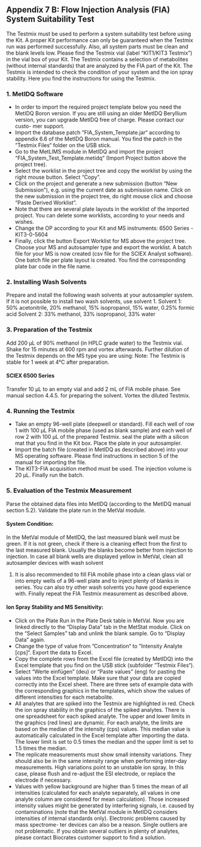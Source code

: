 ## Appendix 7 B: Flow Injection Analysis (FIA) System Suitability Test
The Testmix must be used to perform a system suitability test before using the Kit. A proper Kit performance can only be
guaranteed when the Testmix run was performed successfully. Also, all system parts must be clean and the blank levels
low. Please find the Testmix vial (label “KIT1/KIT3 Testmix”) in the vial box of your Kit. The Testmix contains a ­selection of
metabolites (without internal standards) that are analyzed by the FIA part of the Kit. The ­Testmix is intended to check the
condition of your system and the ion spray stability. Here you find the instructions for using the Testmix.
### 1.	MetIDQ Software
* In order to import the required project template below you need the MetIDQ Boron version. If you are still
using an older MetIDQ Beryllium version, you can upgrade MetIDQ free of charge. Please contact our custo-
mer support.
* Import the database patch ”FIA_System_Template.jar“ according to appendix 6.6 of the MetIDQ Boron
manual. You find the patch in the ”Testmix Files“ folder on the USB stick.
* Go to the MetLIMS module in MetIDQ and import the project “FIA_System_Test_Template.metidq” (Import
Project button above the project tree).
* Select the worklist in the project tree and copy the worklist by using the right mouse button. Select “Copy”.
* Click on the project and generate a new submission (button “New Submission”), e.g. using the current date
as submission name. Click on the new submission in the project tree, do right mouse click and choose “Paste
Derived Worklist”.
* Note that there are several plate layouts in the worklist of the imported project. You can delete some worklists,
according to your needs and wishes.
* Change the OP according to your Kit and MS instruments: 6500 Series - KIT3-0-5604
* Finally, click the button Export Worklist for MS above the project tree. Choose your MS and autosampler type
and export the worklist. A batch file for your MS is now created (csv file for the SCIEX Analyst software). One
batch file per plate layout is created. You find the corresponding plate bar code in the file name.

### 2.	Installing Wash Solvents
Prepare and install the following wash solvents at your autosampler system. If it is not possible to install two wash
solvents, use solvent 1.
Solvent 1: 50% acetonitrile, 20% methanol, 15% isopropanol, 15% water, 0.25% formic acid
Solvent 2: 33% methanol, 33% isopropanol, 33% water

### 3.	Preparation of the Testmix
Add 200 μL of 90% methanol (in HPLC grade water) to the Testmix vial. Shake for 15 minutes at 600 rpm and
vortex afterwards. Further dilution of the Testmix depends on the MS type you are using:
Note: The Testmix is stable for 1 week at 4°C after preparation.

#### SCIEX 6500 Series
Transfer 10 μL to an empty vial and add 2 mL of FIA mobile phase.
See manual section 4.4.5. for preparing the solvent. Vortex the diluted
Testmix.

### 4.	Running the Testmix
* Take an empty 96-well plate (deepwell or standard). Fill each well of row 1 with 100 μL FIA mobile phase
(used as blank sample) and each well of row 2 with 100 μL of the prepared Testmix. seal the plate with a
silicon mat that you find in the Kit box. Place the plate in your autosampler.
* Import the batch file (created in MetIDQ as described above) into your MS operating software. Please find
instructions in section 5 of the manual for importing the file.
* The KIT3-FIA acquisition method must be used. The injection volume is 20 μL. Finally run the batch.

### 5.	Evaluation of the Testmix Measurement
Parse the obtained data files into MetIDQ (according to the MetIDQ manual section 5.2). Validate the plate run in
the MetVal module.
#### System Condition:
In the MetVal module of MetIDQ, the last measured blank well must be green. If it is not green, check if there
is a cleaning effect from the first to the last measured blank. Usually the blanks become better from injection to
injection. In case all blank wells are displayed yellow in MetVal, clean all autosampler devices with wash solvent
1. It is also recommended to fill FIA mobile phase into a clean glass vial or into empty wells of a 96-well plate and
to inject plenty of blanks in series. You can also try other wash solvents you have good experience with. Finally
repeat the FIA Testmix measurement as described above.

#### Ion Spray Stability and MS Sensitivity:
* Click on the Plate Run in the Plate Desk table in MetVal. Now you are linked directly to the “Display Data” tab
in the MetStat module. Click on the “Select Samples” tab and unlink the blank sample. Go to “Display Data”
again.
* Change the type of value from ”Concentration“ to ”Intensity Analyte [cps]“. Export the data to Excel.
* Copy the complete rows from the Excel file (created by MetIDQ) into the Excel template that you find on the
USB stick (subfolder ”Testmix Files“).
* Select “Werte einfügen” (deu) or “Paste values” (eng) for pasting the values into the Excel template. Make
sure that your data are copied correctly into the Excel sheet. There are three sets of example data with the
corresponding graphics in the templates, which show the values of different intensities for each metabolite.
* All analytes that are spiked into the Testmix are highlighted in red. Check the ion spray stability in the graphics
of the spiked analytes. There is one spreadsheet for each spiked analyte. The upper and lower limits in the
graphics (red lines) are dynamic. For each analyte, the limits are based on the median of the intensity (cps)
values. This median value is automatically calculated in the Excel template after importing the data. The lower
limit is set to 0.5 times the median and the upper limit is set to 1.5 times the median.
* The replicate measurements must show small intensity variations. They should also be in the same intensity
range when performing inter-day measurements. High variations point to an unstable ion spray. In this case,
please flush and re-adjust the ESI electrode, or replace the electrode if necessary.
* Values with yellow background are higher than 5 times the mean of all intensities (calculated for each analyte
separately, all values in one analyte column are considered for mean calculation). Those increased intensity
values might be generated by interfering signals, i.e. caused by contaminations (note that the MetVal module
in MetIDQ considers intensities of internal standards only). Electronic problems caused by mass spectrome-
ter devices can also be a reason. Single outliers are not problematic. If you obtain several outliers in plenty
of analytes, please contact Biocrates customer support to find a solution.
